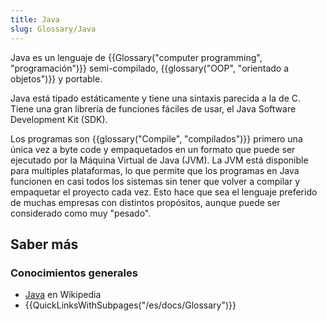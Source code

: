 ```yaml
---
title: Java
slug: Glossary/Java
---
```


Java es un lenguaje de {{Glossary("computer programming", "programación")}} semi-compilado, {{glossary("OOP", "orientado a objetos")}} y portable.

Java está tipado estáticamente y tiene una sintaxis parecida a la de C. Tiene una gran librería de funciones fáciles de usar, el Java Software Development Kit (SDK).

Los programas son {{glossary("Compile", "compilados")}} primero una única vez a byte code y empaquetados en un formato que puede ser ejecutado por la Máquina Virtual de Java (JVM). La JVM está disponible para multiples plataformas, lo que permite que los programas en Java funcionen en casi todos los sistemas sin tener que volver a compilar y empaquetar el proyecto cada vez. Esto hace que sea el lenguaje preferido de muchas empresas con distintos propósitos, aunque puede ser considerado como muy "pesado".

## Saber más

### Conocimientos generales

- [Java](https://es.wikipedia.org/wiki/Java_(lenguaje_de_programación)) en Wikipedia
- {{QuickLinksWithSubpages("/es/docs/Glossary")}}
